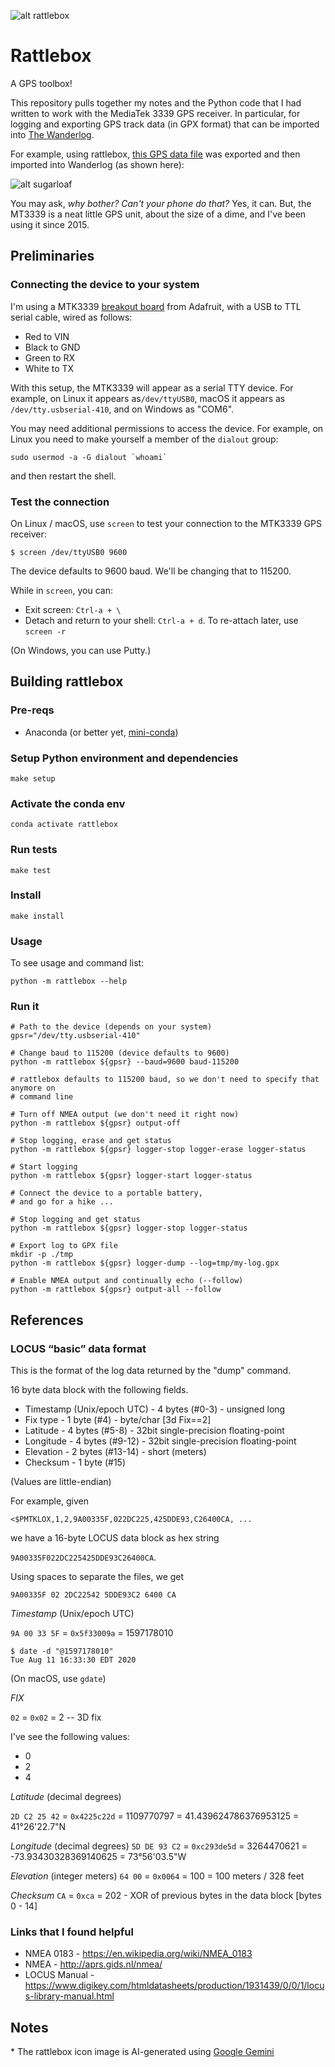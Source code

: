 <!--
Copyright (c) 2024 Thomas Mikalsen. Subject to the MIT License 
-->

![alt rattlebox](./doc/rattlebox-icon.png "rattlebox")

Rattlebox
=========
A GPS toolbox!

This repository pulls together my notes and the Python code that I had written
to work with the MediaTek 3339 GPS receiver. In particular, for logging and
exporting GPS track data (in GPX format) that can be imported into
[The Wanderlog](https://github.com/tommika/tommika/blob/main/wanderlog/wanderlog.md).

For example, using rattlebox, [this GPS data file](./doc/SunkMinRoad.gpx) was
exported and then imported into Wanderlog (as shown here): 

![alt sugarloaf](./doc/SunkMineRoad.jpg "Sugar Loaf")

You may ask, _why bother? Can't your phone do that?_ Yes, it can. But, the MT3339 is a neat little
GPS unit, about the size of a dime, and I've been using it since 2015. 

Preliminaries
-------------

### Connecting the device to your system

I'm using a MTK3339 [breakout board](https://learn.adafruit.com/adafruit-ultimate-gps) from Adafruit,
with a USB to TTL serial cable, wired as follows:

* Red to VIN
* Black to GND
* Green to RX
* White to TX

With this setup, the MTK3339 will appear as a serial TTY device.
For example, on Linux it appears as`/dev/ttyUSB0`, 
macOS it appears as `/dev/tty.usbserial-410`, 
and on Windows as "COM6".

You may need additional permissions to access the device. For example, on Linux
you need to make yourself a member of the `dialout` group:

```
sudo usermod -a -G dialout `whoami`
```
and then restart the shell.

### Test the connection

On Linux / macOS, use `screen` to test your connection to the MTK3339 GPS receiver:

```
$ screen /dev/ttyUSB0 9600
```
The device defaults to 9600 baud. We'll be changing that to 115200.

While in `screen`, you can:

* Exit screen: `Ctrl-a + \`
* Detach and return to your shell: `Ctrl-a + d`. To re-attach later, use `screen -r`

(On Windows, you can use Putty.)

Building rattlebox
------------------

### Pre-reqs
* Anaconda (or better yet, [mini-conda](https://docs.anaconda.com/miniconda/))

### Setup Python environment and dependencies
```
make setup
```

### Activate the conda env
```
conda activate rattlebox
```

### Run tests
```
make test
```

### Install
```
make install
```

### Usage
To see usage and command list:
```
python -m rattlebox --help
```


### Run it
```
# Path to the device (depends on your system)
gpsr="/dev/tty.usbserial-410"

# Change baud to 115200 (device defaults to 9600)
python -m rattlebox ${gpsr} --baud=9600 baud-115200

# rattlebox defaults to 115200 baud, so we don't need to specify that anymore on
# command line

# Turn off NMEA output (we don't need it right now)
python -m rattlebox ${gpsr} output-off

# Stop logging, erase and get status
python -m rattlebox ${gpsr} logger-stop logger-erase logger-status

# Start logging
python -m rattlebox ${gpsr} logger-start logger-status

# Connect the device to a portable battery,
# and go for a hike ... 

# Stop logging and get status
python -m rattlebox ${gpsr} logger-stop logger-status

# Export log to GPX file
mkdir -p ./tmp
python -m rattlebox ${gpsr} logger-dump --log=tmp/my-log.gpx

# Enable NMEA output and continually echo (--follow)
python -m rattlebox ${gpsr} output-all --follow
```

References
----------

### LOCUS “basic” data format
This is the format of the log data returned by the "dump" command.

16 byte data block with the following fields.

* Timestamp (Unix/epoch UTC) - 4 bytes (#0-3) - unsigned long
* Fix type - 1 byte (#4) - byte/char [3d Fix==2] 
* Latitude - 4 bytes (#5-8) - 32bit single-precision floating-point
* Longitude - 4 bytes (#9-12) - 32bit single-precision floating-point
* Elevation - 2 bytes (#13-14) - short (meters)
* Checksum - 1 byte (#15)

(Values are little-endian)

For example, given

`<$PMTKLOX,1,2,9A00335F,022DC225,425DDE93,C26400CA, ...`

we have a 16-byte LOCUS data block as hex string

`9A00335F022DC225425DDE93C26400CA`.

Using spaces to separate the files, we get

`9A00335F 02 2DC22542 5DDE93C2 6400 CA`


_Timestamp_ (Unix/epoch UTC)

`9A 00 33 5F` = `0x5f33009a` = 1597178010

```
$ date -d "@1597178010"
Tue Aug 11 16:33:30 EDT 2020
```

(On macOS, use `gdate`)

_FIX_

`02` = `0x02` = 2 -- 3D fix

I've see the following values:
* 0
* 2
* 4

_Latitude_ (decimal degrees)

`2D C2 25 42` = `0x4225c22d` = 1109770797 = 41.439624786376953125 = 41°26'22.7"N

_Longitude_ (decimal degrees)
`5D DE 93 C2` = `0xc293de5d` = 3264470621 = -73.93430328369140625 = 73°56'03.5"W

_Elevation_ (integer meters)
`64 00` = `0x0064` = 100 = 100 meters / 328 feet

_Checksum_
`CA` = `0xca` = 202 - XOR of previous bytes in the data block [bytes 0 - 14]


### Links that I found helpful
* NMEA 0183 - https://en.wikipedia.org/wiki/NMEA_0183
* NMEA - http://aprs.gids.nl/nmea/
* LOCUS Manual - https://www.digikey.com/htmldatasheets/production/1931439/0/0/1/locus-library-manual.html


Notes
-----

\* The rattlebox icon image is AI-generated using [Google Gemini](https://gemini.google.com/)
